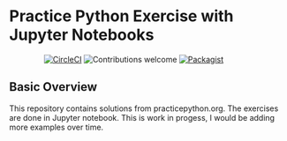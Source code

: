 # Practice Python Exercise with Jupyter Notebooks
&nbsp;&nbsp;&nbsp;&nbsp;&nbsp;&nbsp;&nbsp;&nbsp;&nbsp;&nbsp;&nbsp;&nbsp;&nbsp;&nbsp;&nbsp;
[![CircleCI](https://circleci.com/gh/vipings/practice_python.svg?style=svg)](https://circleci.com/gh/vipings/practice_python)
![Contributions welcome](https://img.shields.io/badge/contributions-welcome-brightgreen.svg)
[![Packagist](https://img.shields.io/packagist/l/doctrine/orm.svg)]()


## Basic Overview

This repository contains solutions from practicepython.org. The exercises are done in Jupyter notebook. This is work in progess, I would be adding more examples over time.

<br>
